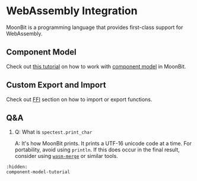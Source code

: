 # WebAssembly Integration

MoonBit is a programming language that provides first-class support for
WebAssembly.

## Component Model

Check out [this tutorial](component-model-tutorial.md) on how to work with
[component model](https://component-model.bytecodealliance.org/) in MoonBit.

## Custom Export and Import

Check out [FFI](/language/ffi.md) section on how to import or export functions.

## Q&A

1. Q: What is `spectest.print_char`

   A: It's how MoonBit prints. It prints a UTF-16 unicode code at a time. For
   portability, avoid using `println`. If this does occur in the final result,
   consider using [`wasm-merge`](https://github.com/WebAssembly/binaryen) or
   similar tools.

```{toctree}
:hidden:
component-model-tutorial
```
